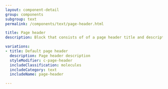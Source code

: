 ```yaml
---
layout: component-detail
group: components
subgroup: text
permalink: /components/text/page-header.html

title: Page header
description: Block that consists of of a page header title and description. Used to headline a page.

variations:
- title: Default page header
  description: Page header description
  styleModifier: c-page-header
  includeClassification: molecules
  includeCategory: text
  includeName: page-header

---
```

